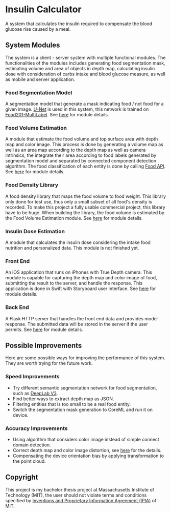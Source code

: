 # Insulin Calculator

A system that calculates the insulin required to compensate the blood glucose rise caused by a meal.



## System Modules

The system is a client - server system with multiple functional modules. The functionalities of the modules includes generating food segmentation mask, estimating volume and area of objects in depth map, calculating insulin dose with consideration of carbs intake and blood glucose measure, as well as mobile and server application.

### Food Segmentation Model

A segmentation model that generate a mask indicating food / not food for a given image. [U-Net](https://arxiv.org/abs/1505.04597) is used in this system, this network is trained on [Food201-MultiLabel](https://static.googleusercontent.com/media/research.google.com/en//pubs/archive/44321.pdf). See [here](./food_segmentation_model/README.md) for module details.

### Food Volume Estimation

A module that estimate the food volume and top surface area with depth map and color image. This process is done by generating a volume map as well as an area map according to the depth map as well as camera intrinsics, the integrate their area according to food labels generated by segmentation model and separated by connected component detection algorithm. The food classification of each entity is done by calling [Food API](https://dev.caloriemama.ai). See [here](./inculin_calculator_server/fvolume/README.md) for module details.

### Food Density Library

A food density library that maps the food volume to food weight. This library only done for test use, thus only a small subset of all food's density is recorded. To make this project a fully usable commercial project, this library have to be huge. When building the library, the food volume is estimated by the Food Volume Estimation module. See [here](./inculin_calculator_server/fdensitylib/README.md) for module details.

### Insulin Dose Estimation

A module that calculates the insulin dose considering the intake food nutrition and personalized data. This module is not finished yet.

### Front End

An iOS application that runs on iPhones with True Depth camera. This module is capable for capturing the depth map and color image of food, submitting the result to the server, and handle the response. This application is done in Swift with Storyboard user interface. See [here](./insulin_calculator/README.md) for module details.

### Back End

A Flask HTTP server that handles the front end data and provides model response. The submitted data will be stored in the server if the user permits. See [here](./inculin_calculator_server/README.md) for module details.



## Possible Improvements

Here are some possible ways for improving the performance of this system. They are worth trying for the future work.

### Speed Improvements

- Try different semantic segmentation network for food segmentation, such as [DeepLab V3](https://github.com/tensorflow/models/tree/master/research/deeplab).
- Find better ways to extract depth map as JSON.
- Filtering entities that is too small to be a real food entity.
- Switch the segmentation mask generation to CoreML and run it on device.

### Accuracy Improvements

- Using algorithm that considers color image instead of simple connect domain detection.
- Correct depth map and color image distortion, see [here](https://developer.apple.com/documentation/avfoundation/avcameracalibrationdata) for the details.
- Compensating the device orientation bias by applying transformation to the point cloud.



## Copyright

This project is my bachelor thesis project at Massachusetts Institute of Technology (MIT), the user should not violate terms and conditions specified by [Inventions and Proprietary Information Agreement (IPIA)](https://tlo.mit.edu/learn-about-intellectual-property/ownership/inventions-and-proprietary-information-agreement-ipia) of MIT.

